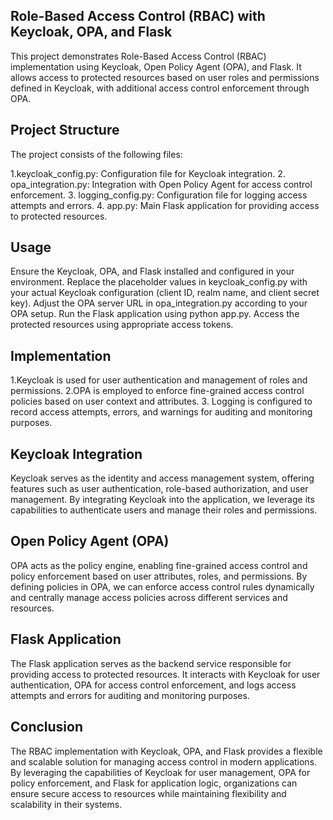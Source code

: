 ## Role-Based Access Control (RBAC) with Keycloak, OPA, and Flask


This project demonstrates Role-Based Access Control (RBAC) implementation using Keycloak, Open Policy Agent (OPA), and Flask. It allows access to protected resources based on user roles and permissions defined in Keycloak, with additional access control enforcement through OPA.

## Project Structure
The project consists of the following files:

1.keycloak_config.py: Configuration file for Keycloak integration.
2. opa_integration.py: Integration with Open Policy Agent for access control enforcement.
3. logging_config.py: Configuration file for logging access attempts and errors.
4. app.py: Main Flask application for providing access to protected resources.

## Usage
Ensure the Keycloak, OPA, and Flask installed and configured in your environment.
Replace the placeholder values in keycloak_config.py with your actual Keycloak configuration (client ID, realm name, and client secret key).
Adjust the OPA server URL in opa_integration.py according to your OPA setup.
Run the Flask application using python app.py.
Access the protected resources using appropriate access tokens.


## Implementation 
1.Keycloak is used for user authentication and management of roles and permissions.
2.OPA is employed to enforce fine-grained access control policies based on user context and attributes.
3. Logging is configured to record access attempts, errors, and warnings for auditing and monitoring purposes.

## Keycloak Integration
Keycloak serves as the identity and access management system, offering features such as user authentication, role-based authorization, and user management. By integrating Keycloak into the application, we leverage its capabilities to authenticate users and manage their roles and permissions.

## Open Policy Agent (OPA)
OPA acts as the policy engine, enabling fine-grained access control and policy enforcement based on user attributes, roles, and permissions. By defining policies in OPA, we can enforce access control rules dynamically and centrally manage access policies across different services and resources.

## Flask Application
The Flask application serves as the backend service responsible for providing access to protected resources. It interacts with Keycloak for user authentication, OPA for access control enforcement, and logs access attempts and errors for auditing and monitoring purposes.

## Conclusion
The RBAC implementation with Keycloak, OPA, and Flask provides a flexible and scalable solution for managing access control in modern applications. By leveraging the capabilities of Keycloak for user management, OPA for policy enforcement, and Flask for application logic, organizations can ensure secure access to resources while maintaining flexibility and scalability in their systems.
